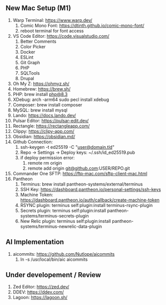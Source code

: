 ## New Mac Setup (M1)



1. Warp Terminal: https://www.warp.dev/
    1. Comic Mono Font: https://dtinth.github.io/comic-mono-font/
    2. reboot terminal for font access
2. VS Code Editor: https://code.visualstudio.com/
    1. Better Comments
    2. Color Picker
    3. Docker
    4. ESLint
    5. Git Graph
    6. PHP
    7. SQLTools
    8. Drupal
3. Oh My Z: https://ohmyz.sh/
4. Homebrew: https://brew.sh/
5. PHP: brew install php@8.3
6. XDebug: arch -arm64 sudo pecl install xdebug
7. Composer: brew install composer
8. MySQL: brew install mysql
9. Lando: https://docs.lando.dev/
10. Pulsar Editor: https://pulsar-edit.dev/
11. Rectangle: https://rectangleapp.com/
12. Clippy: https://clipy-app.com/
13. Obsidian: https://obsidian.md/
14. Github Connection:
    1. ssh-keygen -t ed25519 -C "user@domain.tld"
    2. Repo -> Settings -> Deploy keys: ~/.ssh/id_ed25519.pub
    3. if deploy permission error:
        1. remote rm origin
        2. remote add origin git@github.com:USER/REPO.git
15. Commander One SFTP: https://ftp-mac.com/sftp-client-mac.html
16. Pantheon
    1. Terminus: brew install pantheon-systems/external/terminus
    2. SSH Key: https://dashboard.pantheon.io/personal-settings/ssh-keys
    3. Machine Token: https://dashboard.pantheon.io/auth/callback/create-machine-token
    4. RSYNC plugin: terminus self:plugin:install terminus-rsync-plugin
    5. Secrets plugin: terminus self:plugin:install pantheon-systems/terminus-secrets-plugin
    6. New Relic plugin: terminus self:plugin:install pantheon-systems/terminus-newrelic-data-plugin

## AI Implementation
1. aicommits: https://github.com/Nutlope/aicommits
    1. ln -s /usr/local/bin/aic aicommits


## Under developement / Review

1. Zed Editor: https://zed.dev/
2. DDEV: https://ddev.com/
3. Lagoon: https://lagoon.sh/

